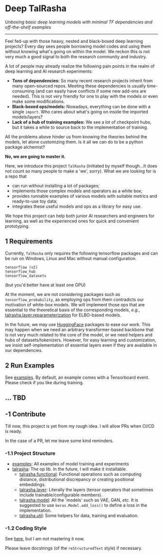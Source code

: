 # Deep TalRasha
*Unboxing basic deep learning models with minimal TF dependencies and off-the-shelf examples*

---

Feel fed-up with those heavy, nested and black-boxed deep learning projects? 
Every day sees people borrowing model codes and using them without knowing what's going on within the model. 
We reckon this is not very much a good signal to both the research community and industry.

A lot of people may already realize the following pain points in the realm of deep learning and AI research experiments:
* **Tons of dependencies:** So many recent research projects inherit from many open-sourced repos. Meeting these dependencies is usually time-consuming (and can easily have conflicts if some new add-ons are needed). This is not very friendly for one to play with the models or even make some modifications.
* **Black-boxed ops/models:** Nowadays, everything can be done with a single `import`. Who cares about what's going on inside the imported models/layers?
* **Lack of a hub of training examples:** We see a lot of checkpoint hubs, but it takes a while to source back to the implementation of training. 

All the problems above hinder us from knowing the theories behind the models, let alone customizing them. Is it all we can do to be a python package alchemist?

**No, we are going to master it.**

Here, we introduce this project `TalRasha` (initiated by myself though...It does not count so many people to make a 'we', sorry). What we are looking for is a repo that
* can run without installing a lot of packages;
* implements those complex models and operators as a white box;
* provides runnable examples of various models with suitable metrics and ready-to-use toy data;
* integrates these useful models and ops as a library for easy use.

We hope this project can help both junior AI researchers and engineers for learning, as well as the experienced ones for quick and convenient prototyping.


## 1 Requirements 
Currently, `TalRasha` only requires the following tensorflow packages and can be run on Windows, Linux and Mac without manual configuration.
```angular2html
tensorflow (v2)
tensorflow_hub
tensorflow_datasets
```
(but you'd better have at least one GPU)

At the moment, we are not considering packages such as `tensorflow_probability`, as employing ops from them contradicts our motivation of white-box models. We will implement those ops that are essential to the theoretical basis of the corresponding models, *e.g.*, [talrasha.layer.reparameterization](talrasha/layer/reparameterization.py) for ELBO-based models.

In the future, we may use [HuggingFace](https://huggingface.co/) packages to ease our work. 
This may happen when we need an arbitrary transformer-based backbone that is not very much related to the core of the model, 
or we need helpers and hubs of datasets/tokenizers. However, for easy learning and customization, we insist self-implementation of essential layers even if they are available in our dependencies.


## 2 Run Examples
See [examples](./examples). By default, an example comes with a Tensorboard event. Please check if you like during training.

## ... TBD

## -1 Contribute

Till now, this project is yet from my rough idea. I will allow PRs when CI/CD is ready.

In the case of a PR, let me leave some kind reminders.

### -1.1 Project Structure
* [examples](./examples): All examples of model training and experiments
* [talrasha](./talrasha): The op lib. In the future, I will make it installable.
  * [talrasha.functional](./talrasha/functional): Functional operations such as computing distance, distributional discrepancy or creating positional embeddings.
  * [talrasha.layer](./talrasha/layer): Literally the layers (tensor operators that sometimes include trainable/configurable members).
  * [talrasha.model](./talrasha/model): All the 'models' such as VAE, GAN, *etc*. It is suggested to use `keras.Model.add_loss()` to define a loss in the implementation.
  * [talrasha.util](./talrasha/util): Some helpers for data, training and evaluation.

### -1.2 Coding Style
See [here](https://github.com/google/styleguide/blob/gh-pages/pyguide.md), but I am not mastering it now.

Please leave docstrings (of the `reStructuredText` style) if necessary.




